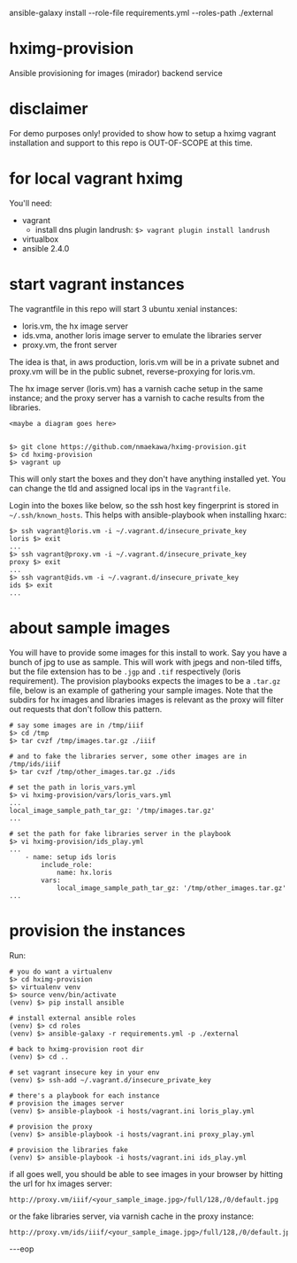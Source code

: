 ansible-galaxy install --role-file requirements.yml --roles-path ./external





# hximg-provision
Ansible provisioning for images (mirador) backend service

# disclaimer
For demo purposes only! provided to show how to setup a hximg vagrant
installation and support to this repo is OUT-OF-SCOPE at this time.


# for local vagrant hximg

You'll need:

- vagrant
    - install dns plugin landrush: `$> vagrant plugin install landrush`
- virtualbox
- ansible 2.4.0

# start vagrant instances

The vagrantfile in this repo will start 3 ubuntu xenial instances:

- loris.vm, the hx image server
- ids.vma, another loris image server to emulate the libraries server
- proxy.vm, the front server

The idea is that, in aws production, loris.vm will be in a private subnet and
proxy.vm will be in the public subnet, reverse-proxying for loris.vm.

The hx image server (loris.vm) has a varnish cache setup in the same instance;
and the proxy server has a varnish to cache results from the libraries.

    <maybe a diagram goes here>


    $> git clone https://github.com/nmaekawa/hximg-provision.git
    $> cd hximg-provision
    $> vagrant up


This will only start the boxes and they don't have anything installed yet. You
can change the tld and assigned local ips in the `Vagrantfile`.

Login into the boxes like below, so the ssh host key
fingerprint is stored in `~/.ssh/known_hosts`. This helps with ansible-playbook
when installing hxarc:

    $> ssh vagrant@loris.vm -i ~/.vagrant.d/insecure_private_key
    loris $> exit
    ...
    $> ssh vagrant@proxy.vm -i ~/.vagrant.d/insecure_private_key
    proxy $> exit
    ...
    $> ssh vagrant@ids.vm -i ~/.vagrant.d/insecure_private_key
    ids $> exit
    ...

# about sample images

You will have to provide some images for this install to work. Say you have a
bunch of jpg to use as sample. This will work with jpegs and non-tiled tiffs, 
but the file extension has to be `.jgp` and `.tif` respectively (loris
requirement). The provision playbooks expects the images to be a `.tar.gz`
file, below is an example of gathering your sample images. Note that the
subdirs for hx images and libraries images is relevant as the proxy will filter
out requests that don't follow this pattern.


    # say some images are in /tmp/iiif
    $> cd /tmp
    $> tar cvzf /tmp/images.tar.gz ./iiif
    
    # and to fake the libraries server, some other images are in /tmp/ids/iiif
    $> tar cvzf /tmp/other_images.tar.gz ./ids

    # set the path in loris_vars.yml
    $> vi hximg-provision/vars/loris_vars.yml
    ...
    local_image_sample_path_tar_gz: '/tmp/images.tar.gz'
    ...
    
    # set the path for fake libraries server in the playbook
    $> vi hximg-provision/ids_play.yml
    ...
        - name: setup ids loris
            include_role:
                name: hx.loris
            vars:
                local_image_sample_path_tar_gz: '/tmp/other_images.tar.gz'
    ...


# provision the instances

Run:

    # you do want a virtualenv
    $> cd hximg-provision
    $> virtualenv venv
    $> source venv/bin/activate
    (venv) $> pip install ansible
    
    # install external ansible roles
    (venv) $> cd roles
    (venv) $> ansible-galaxy -r requirements.yml -p ./external
    
    # back to hximg-provision root dir
    (venv) $> cd ..
    
    # set vagrant insecure key in your env
    (venv) $> ssh-add ~/.vagrant.d/insecure_private_key
    
    # there's a playbook for each instance
    # provision the images server
    (venv) $> ansible-playbook -i hosts/vagrant.ini loris_play.yml
    
    # provision the proxy
    (venv) $> ansible-playbook -i hosts/vagrant.ini proxy_play.yml
    
    # provision the libraries fake
    (venv) $> ansible-playbook -i hosts/vagrant.ini ids_play.yml
    

if all goes well, you should be able to see images in your browser by hitting
the url for hx images server:

    http://proxy.vm/iiif/<your_sample_image.jpg>/full/128,/0/default.jpg


or the fake libraries server, via varnish cache in the proxy instance:

    http://proxy.vm/ids/iiif/<your_sample_image.jpg>/full/128,/0/default.jpg


---eop
